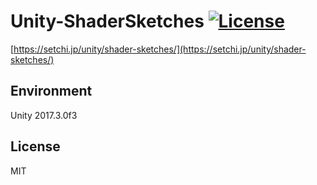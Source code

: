 # Unity-ShaderSketches [![License](https://img.shields.io/badge/license-MIT-lightgrey.svg)](http://mit-license.org)

[https://setchi.jp/unity/shader-sketches/](https://setchi.jp/unity/shader-sketches/)

## Environment
Unity 2017.3.0f3

## License
MIT
